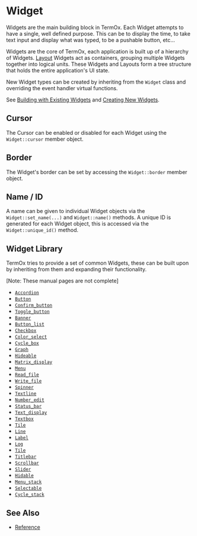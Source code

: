 # Widget

Widgets are the main building block in TermOx. Each Widget attempts to have a
single, well defined purpose. This can be to display the time, to take text
input and display what was typed, to be a pushable button, etc...

Widgets are the core of TermOx, each application is built up of a hierarchy of
Widgets. [Layout](layouts.md) Widgets act as containers, grouping multiple
Widgets together into logical units. These Widgets and Layouts form a tree
structure that holds the entire application's UI state.

New Widget types can be created by inheriting from the `Widget` class and
overriding the event handler virtual functions.

See [Building with Existing Widgets](building-with-existing-widgets.md) and
[Creating New Widgets](creating-new-widgets.md).

## Cursor

The Cursor can be enabled or disabled for each Widget using the `Widget::cursor`
member object.

## Border

The Widget's border can be set by accessing the `Widget::border` member object.

## Name / ID

A name can be given to individual Widget objects via the `Widget::set_name(...)`
and `Widget::name()` methods. A unique ID is generated for each Widget object,
this is accessed via the `Widget::unique_id()` method.

## Widget Library

TermOx tries to provide a set of common Widgets, these can be built upon by
inheriting from them and expanding their functionality.

[Note: These manual pages are not complete]

- [`Accordion`](widgets/accordion.md)
- [`Button`](widgets/button.md)
- [`Confirm_button`](widgets/confirm-button.md)
- [`Toggle_button`](widgets/toggle-button.md)
- [`Banner`](widgets/banner.md)
- [`Button_list`](widgets/button-list.md)
- [`Checkbox`](widgets/checkbox.md)
- [`Color_select`](widgets/color-select.md)
- [`Cycle_box`](widgets/cycle-box.md)
- [`Graph`](widgets/graph.md)
- [`Hideable`](widgets/hideable.md)
- [`Matrix_display`](widgets/matrix-display.md)
- [`Menu`](widgets/menu.md)
- [`Read_file`](widgets/read-file.md)
- [`Write_file`](widgets/write-file.md)
- [`Spinner`](widgets/spinner.md)
- [`Textline`](widgets/textline.md)
- [`Number_edit`](widgets/number-edit.md)
- [`Status_bar`](widgets/status-bar.md)
- [`Text_display`](widgets/text-display.md)
- [`Textbox`](widgets/textbox.md)
- [`Tile`](widgets/tile.md)
- [`Line`](widgets/line.md)
- [`Label`](widgets/label.md)
- [`Log`](widgets/log.md)
- [`Tile`](widgets/title.md)
- [`Titlebar`](widgets/titlebar.md)
- [`Scrollbar`](widgets/scrollbar.md)
- [`Slider`](widgets/slider.md)
- [`Hidable`](widgets/hidable.md)
- [`Menu_stack`](widgets/menu-stack.md)
- [`Selectable`](widgets/selectable.md)
- [`Cycle_stack`](widgets/cycle-stack.md)

## See Also

- [Reference](https://a-n-t-h-o-n-y.github.io/TermOx/classox_1_1Widget.html)
